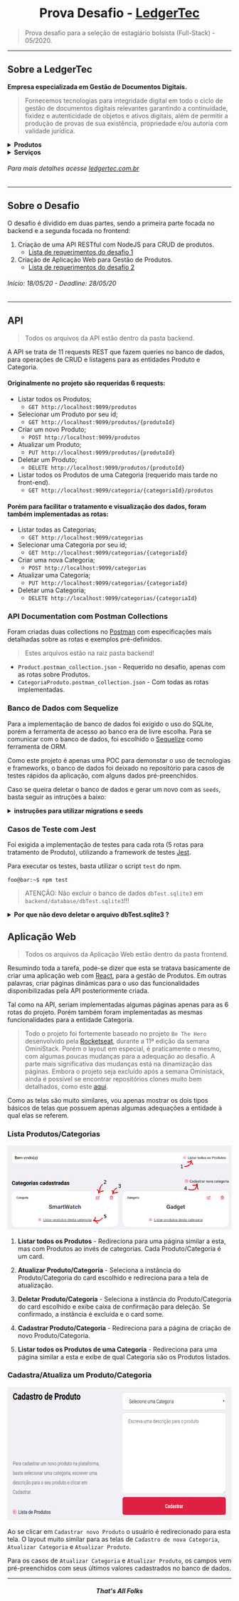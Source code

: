 <h1 align="center">Prova Desafio - <a href="https://ledgertec.com.br/">LedgerTec</a></h1>

> Prova desafio para a seleção de estagiário bolsista (Full-Stack) - 05/2020. 

***

## Sobre a LedgerTec
**Empresa especializada em Gestão de Documentos Digitais.**

> Fornecemos tecnologias para integridade digital em todo o ciclo de gestão de documentos digitais relevantes garantindo a continuidade, fixidez e autenticidade de objetos e ativos digitais, além de permitir a produção de provas de sua existência, propriedade e/ou autoria com validade jurídica.

<details><summary><b>Produtos</b></summary>
  
* **LedgerDoc** - Painel de Gestão Integrada de Documentos Digitais
* **LedgerSign** - Coletor de Assinaturas Digitais Web e Desktop
* **LedgerCheck** - Portal/API de Validação de Assinaturas Digitais
* **LedgerChain** - Serviço de Registro em Múltiplas DLTs (blockchain)
* **LedgerGuard** - Serviço de Preservação Digital de Longo Prazo
* **LedgerPKI** - SDK completo para assinaturas ICP-Brasil
* **LedgerDiD** - Serviço de Gestão de Identidades Digitais Centralizadas, Descentralizadas e Híbridas
</details>

<details><summary><b>Serviços</b></summary>
  
* **Projetos Específicos** - Projeto e integração de recursos para integridade digital em soluções novas e/ou existentes.
* **Fábrica de Software** - Desenvolvimento, manutenção e suporte de soluções customizadas aplicando certificação digital, preservação digital e/ou blockchain.
* **Transferência de Conhecimento** - Treinamento e Consultoria em certificação digital, preservação digital e blockchain.
</details>

###### Para mais detalhes acesse [ledgertec.com.br](https://ledgertec.com.br/)

***

## Sobre o Desafio
O desafio é dividido em duas partes, sendo a primeira parte focada no backend e a segunda focada no frontend:
1. Criação de uma API RESTful com NodeJS para CRUD de produtos.
    * [Lista de requerimentos do desafio 1](https://github.com/Vitor-Felix/ledgerTec-CRUD-API-WebApp/issues/1)
2. Criação de Aplicação Web para Gestão de Produtos.
    * [Lista de requerimentos do desafio 2](https://github.com/Vitor-Felix/ledgerTec-CRUD-API-WebApp/issues/2)

###### Início: 18/05/20 - Deadline: 28/05/20

***

## API
> Todos os arquivos da API estão dentro da pasta backend.

A API se trata de 11 requests REST que fazem queries no banco de dados, para operações de CRUD e listagens para as entidades Produto e Categoria.

#### Originalmente no projeto são requeridas 6 requests:

* Listar todos os Produtos;
  * `GET http://localhost:9099/produtos`
* Selecionar um Produto por seu id;
  * `GET http://localhost:9099/produtos/{produtoId}`
* Criar um novo Produto;
  * `POST http://localhost:9099/produtos`
* Atualizar um Produto;
  * `PUT http://localhost:9099/produtos/{produtoId}`
* Deletar um Produto;
  * `DELETE http://localhost:9099/produtos/{produtoId}`
* Listar todos os Produtos de uma Categoria (requerido mais tarde no front-end).
  * `GET http://localhost:9099/categoria/{categoriaId}/produtos`

#### Porém para facilitar o tratamento e visualização dos dados, foram também implementadas as rotas:

* Listar todas as Categorias;
  * `GET http://localhost:9099/categorias`
* Selecionar uma Categoria por seu id;
  * `GET http://localhost:9099/categorias/{categoriaId}`
* Criar uma nova Categoria;
  * `POST http://localhost:9099/categorias`
* Atualizar uma Categoria;
  * `PUT http://localhost:9099/categorias/{categoriaId}`
* Deletar uma Categoria;
  * `DELETE http://localhost:9099/categorias/{categoriaId}`

### API Documentation com Postman Collections
Foram criadas duas collections no [Postman](https://www.postman.com/) com especificações mais detalhadas sobre as rotas e exemplos pré-definidos. 

> Estes arquivos estão na raiz pasta backend!
* `Product.postman_collection.json` - Requerido no desafio, apenas com as rotas sobre Produtos.
* `CategoriaProduto.postman_collection.json` - Com todas as rotas implementadas.

### Banco de Dados com Sequelize
Para a implementação de banco de dados foi exigido o uso do SQLite, porém a ferramenta de acesso ao banco era de livre escolha. Para se comunicar com o banco de dados, foi escolhido o [Sequelize](https://sequelize.org/) como ferramenta de ORM.

Como este projeto é apenas uma POC para demonstar o uso de tecnologias e frameworks, o banco de dados foi deixado no repositório para casos de testes rápidos da aplicação, com alguns dados pré-preenchidos.

Caso se queira deletar o banco de dados e gerar um novo com as `seeds`, basta seguir as intruções a baixo:

<details><summary><b>instruções para utilizar migrations e seeds</b></summary>
  
1. Dentro da pasta backend, execute o `sequelize-cli` para fazer as migrações.
```console
foo@bar:~$ npx sequelize-cli db:migrate
```
2. Para semear o banco de dados com alguns dados pré-definidos, execute:
```console
foo@bar:~$ npx sequelize-cli db:seed:all
```

</details>

### Casos de Teste com Jest
Foi exigida a implementação de testes para cada rota (5 rotas para tratamento de Produto), utilizando a framework de testes [Jest](https://jestjs.io/).

Para executar os testes, basta utilizar o script `test` do npm.
```console
foo@bar:~$ npm test
```
> ATENÇÃO: Não excluir o banco de dados `dbTest.sqlite3` em `backend/database/dbTest.sqlite3`!!!

<details><summary><b>Por que não devo deletar o arquivo dbTest.sqlite3 ?</b></summary>
  
  > Se trata de um pequeno reparo rápido que acabou sendo esquecido e não pôde ser devidamente
  implementado em tempo hábil antes da data limite de entrega. 
  
  #### Qual foi o problema?
  Ao se executar `npm test` o banco de dados apenas ia juntando mais dados. A solução seria apenas
  remover as tabelas e inseri-las novamente ao início de um novo teste.
  
  #### Motivo do crime
  Devido esta simples tarefa de remover e reinserir tabelas no teste ter despendido muito tempo, 
  fiquei com medo de gastar tanto tempo em uma tarefa tão simples e não dar tempo de implementar as
  tarefas realmente requeridas do projeto.
  
  #### POG - Programação Orientada a Gambiarra 
  Como eu simplesmente precisava deletar o banco de dados e gerar novas tabelas vazias, apelei para 
  os sripts do node. Dentro do arquivo `package.json` aproveitei o script `test` e fiz isso lá mesmo:
  ```JSON
  "scripts": {
    "test": "rm ./database/dbTest.sqlite3 && npx sequelize-cli db:migrate --env test && cross-env NODE_ENV=test jest"
  },

  ```

</details>


## Aplicação Web 
> Todos os arquivos da Aplicação Web estão dentro da pasta frontend.

Resumindo toda a tarefa, pode-se dizer que esta se tratava basicamente de criar uma aplicação web com [React](https://reactjs.org/), para a gestão de Produtos. Em outras palavras, criar páginas dinâmicas para o uso 
das funcionalidades disponibilizadas pela API posteriormente criada.

Tal como na API, seriam implementadas algumas páginas apenas para as 6 rotas do projeto. 
Porém também foram implementadas as mesmas funcionalidades para a entidade Categoria.

> Todo o projeto foi fortemente baseado no projeto `Be The Hero` desenvolvido pela 
[Rocketseat](https://rocketseat.com.br/), durante a 11ª edição da semana OminiStack. Porém o layout em especial,
é praticamente o mesmo, com algumas poucas mudanças para a adequação ao desafio. A parte mais significativa das 
mudanças está na dinamização das páginas. Embora o projeto seja excluído após a semana Oministack, ainda é possível se encontrar repositórios clones muito bem detalhados, como este [aqui](https://github.com/christyanbrayan/be-the-hero/blob/master/README.md).

Como as telas são muito similares, vou apenas mostrar os dois tipos básicos de telas que possuem apenas algumas adequações
a entidade à qual elas se referem.

### Lista Produtos/Categorias
<p align="center"> <img src="frontend/src/assets/listaCategorias_mda.png"> </p>

1. **Listar todos os Produtos** - Redireciona para uma página similar a esta, mas com Produtos ao invés de categorias. Cada Produto/Categoria é um card.

2. **Atualizar Produto/Categoria** - Seleciona a instância do Produto/Categoria do card escolhido e redireciona para a tela de atualização.

3. **Deletar Produto/Categoria** - Seleciona a instância do Produto/Categoria do card escolhido e exibe caixa de confirmação para deleção. Se confirmado, a instância é excluída e o card some.

4. **Cadastrar Produto/Categoria** - Redireciona para a página de criação de novo Produto/Categoria.

5. **Listar todos os Produtos de uma Categoria** - Redireciona para uma página similar a esta e exibe de qual Categoria são os Produtos listados.

### Cadastra/Atualiza um Produto/Categoria
<p align="center"> <img src="frontend/src/assets/cadProduto.png" width="800" height="299"> </p>

Ao se clicar em `Cadastrar novo Produto` o usuário é redirecionado para esta tela. O layout muito similar
para as telas de `Cadastro de nova Categoria`, `Atualizar Categoria` e `Atualizar Produto`.

Para os casos de `Atualizar Categoria` e `Atualizar Produto`, os campos vem pré-preenchidos com seus últimos valores 
cadastrados no banco de dados.

---

<h4 align="center"><i>That's All Folks</i></h4>
